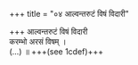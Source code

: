 +++
title = "०४ आल्वन्तरुटं विषं विदारी"

+++
आल्वन्तरुटं विषं विदारी  
करम्भो अरसं विषम् ।  
(…) ॥ +++(see 1cdef)+++